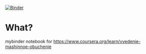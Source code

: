 [![Binder](https://mybinder.org/badge.svg)](https://mybinder.org/v2/gh/Z4uR5d/mybinder.git/master)

# What?
mybinder notebook for https://www.coursera.org/learn/vvedenie-mashinnoe-obuchenie